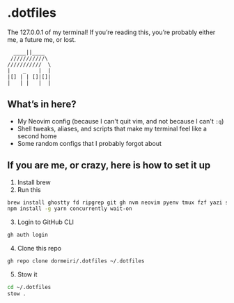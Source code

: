 # .dotfiles

The 127.0.0.1 of my terminal! If you’re reading this, you’re probably either me, a future me, or lost.

```plain
  ____||____
 ///////////\
///////////  \
|    _    |  |
|[] | | []|[]|
|   | |   |  |
```

## What’s in here?

- My Neovim config (because I can't quit vim, and not because I can't `:q`)
- Shell tweaks, aliases, and scripts that make my terminal feel like a second home
- Some random configs that I probably forgot about

## If you are me, or crazy, here is how to set it up

1. Install brew
2. Run this

```bash
brew install ghostty fd ripgrep git gh nvm neovim pyenv tmux fzf yazi stow
npm install -g yarn concurrently wait-on
```

3. Login to GitHub CLI

```bash
gh auth login
```

4. Clone this repo

```bash
gh repo clone dormeiri/.dotfiles ~/.dotfiles
```

5. Stow it

```bash
cd ~/.dotfiles
stow .
```
